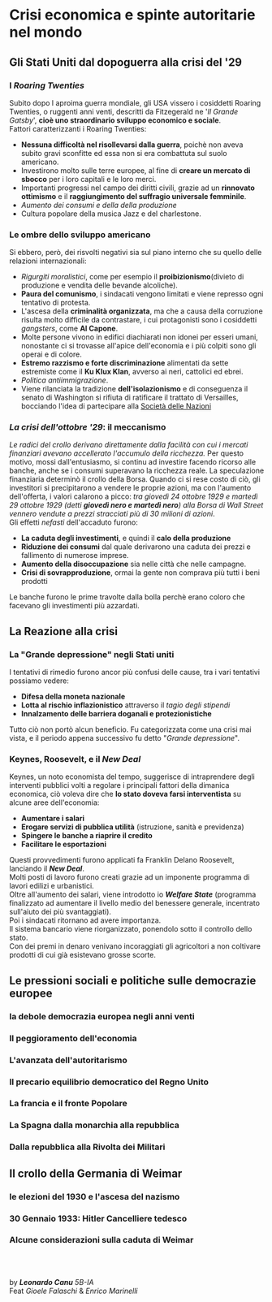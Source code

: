 # Crisi economica e spinte autoritarie nel mondo

## Gli Stati Uniti dal dopoguerra alla crisi del '29

### I *Roaring Twenties*

Subito dopo l aproima guerra mondiale, gli USA vissero i cosiddetti Roaring Twenties, o ruggenti anni venti, descritti da Fitzegerald ne '*Il Grande Gatsby*', **cioè uno straordinario sviluppo economico e sociale**.  <br>
Fattori caratterizzanti i Roaring Twenties:
- **Nessuna difficoltà nel risollevarsi dalla guerra**, poichè non aveva subito gravi sconfitte ed essa non si era combattuta sul suolo americano.
- Investirono molto sulle terre europee, al fine di **creare un mercato di sbocco** per i loro capitali e le loro merci.
- Importanti progressi nel campo dei diritti civili, grazie ad un **rinnovato ottimismo** e il **raggiungimento del suffragio universale femminile**.
- *Aumento dei consumi e della della produzione*
- Cultura popolare della musica Jazz e del charlestone.

### Le ombre dello sviluppo americano

Si ebbero, però, dei risvolti negativi sia sul piano interno che su quello delle relazioni internazionali:
- *Rigurgiti moralistici*, come per esempio il **proibizionismo**(divieto di produzione e vendita delle bevande alcoliche).
- **Paura del comunismo**, i sindacati vengono limitati e viene represso ogni tentativo di protesta.
- L'ascesa della **criminalità organizzata**, ma che a causa della corruzione risulta molto difficile da contrastare, i cui protagonisti sono i cosiddetti *gangsters*, come **Al Capone**. 
- Molte persone vivono in edifici diachiarati non idonei per esseri umani, nonostante ci si trovasse all'apice dell'economia e i più colpiti sono gli operai e di colore.
- **Estremo razzismo e forte discriminazione** alimentati da sette estremiste come il **Ku Klux Klan**, avverso ai neri, cattolici ed ebrei.
- *Politica antiimmigrazione*.
- Viene rilanciata la tradizione **dell'isolazionismo** e di conseguenza il senato di Washington si rifiuta di ratificare il trattato di Versailles, bocciando l'idea di partecipare alla [Società delle Nazioni](./La-Prima-Guerra-Mondiale.md/#Sdn) 

### *La crisi dell'ottobre '29*: il meccanismo

*Le radici del crollo derivano direttamente dalla facilità con cui i mercati finanziari avevano accellerato l'accumulo della ricchezza.*
Per questo motivo, mossi dall'entusiasmo, si continu ad investire facendo ricorso alle banche, anche se i consumi superavano la ricchezza reale.
La speculazione finanziaria determinò il crollo della Borsa.
Quando ci si rese costo di ciò, gli investitori si precipitarono a vendere le proprie azioni, ma con l'aumento dell'offerta, i valori calarono a picco: *tra giovedì 24 ottobre 1929 e martedì 29 ottobre 1929 (detti **giovedì nero e martedì nero**) alla Borsa di Wall Street vennero vendute a prezzi stracciati più di 30 milioni di azioni*.<br>
Gli effetti *nefasti* dell'accaduto furono:
- **La caduta degli investimenti**, e quindi il **calo della produzione**
- **Riduzione dei consumi** dal quale derivarono una caduta dei prezzi e fallimento di numerose imprese.
- **Aumento della disoccupazione** sia nelle città che nelle campagne.
- **Crisi di sovrapproduzione**, ormai la gente non comprava più tutti i beni prodotti

Le banche furono le prime travolte dalla bolla perchè erano coloro che facevano gli investimenti più azzardati.

## La Reazione alla crisi

### La "Grande depressione" negli Stati uniti
I tentativi di rimedio furono ancor più confusi delle cause, tra i vari tentativi possiamo vedere:
- **Difesa della moneta nazionale**
- **Lotta al rischio inflazionistico** attraverso il *tagio degli stipendi*
- **Innalzamento delle barriera doganali e protezionistiche**

Tutto ciò non portò alcun beneficio. Fu categorizzata come una crisi mai vista, e il periodo appena successivo fu detto "*Grande depressione*". 

### Keynes, Roosevelt, e il *New Deal*

Keynes, un noto economista del tempo, suggerisce di intraprendere degli interventi pubblici volti a regolare i principali fattori della dimanica economica, ciò voleva dire che **lo stato doveva farsi interventista** su alcune aree dell'economia:
- **Aumentare i salari**
- **Erogare servizi di pubblica utilità** (istruzione, sanità e previdenza)
- **Spingere le banche a riaprire il credito**
- **Facilitare le esportazioni**

Questi provvedimenti furono applicati fa Franklin Delano Roosevelt, lanciando il ***New Deal***.<br>
Molti posti di lavoro furono creati grazie ad un imponente programma di lavori edilizi e urbanistici.<br>
Oltre all'aumento dei salari, viene introdotto io ***Welfare State*** (programma finalizzato ad aumentare il livello medio del benessere generale, incentrato sull'aiuto dei più svantaggiati).<br> Poi i sindacati ritornano ad avere importanza.<br> Il sistema bancario viene riorganizzato, ponendolo sotto il controllo dello stato.<br> Con dei premi in denaro venivano incoraggiati gli agricoltori a non coltivare prodotti di cui già esistevano grosse scorte.

## Le pressioni sociali e politiche sulle democrazie europee

### la debole democrazia europea negli anni venti

### Il peggioramento dell'economia

### L'avanzata dell'autoritarismo

### Il precario equilibrio democratico del Regno Unito

### La francia e il fronte Popolare

### La Spagna dalla monarchia alla repubblica

### Dalla repubblica alla Rivolta dei Militari

## Il crollo della Germania di Weimar

### le elezioni del 1930 e l'ascesa del nazismo

### 30 Gennaio 1933: Hitler Cancelliere tedesco

### Alcune considerazioni sulla caduta di Weimar


<br><br>

by ***Leonardo Canu*** *5B-IA* <br>
Feat *Gioele Falaschi* & *Enrico Marinelli*